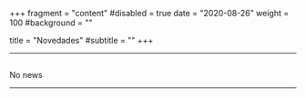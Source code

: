 +++
fragment = "content"
#disabled = true
date = "2020-08-26"
weight = 100
#background = ""

title = "Novedades"
#subtitle = ""
+++

---
## 

No news

---
